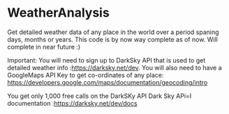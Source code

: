# WeatherAnalysis
Get detailed weather data of any place in the world over a period spaning days, months or years.
This code is by now way complete as of now.
Will complete in near future :)

Important: You will need to sign up to DarkSky API that is used to get detailed weather info :https://darksky.net/dev.
You will also need to have a GoogleMaps API Key to get co-ordinates of any place: https://developers.google.com/maps/documentation/geocoding/intro

You get only 1,000 free calls on the DarkSKy API
Dark Sky APi=I documentation :https://darksky.net/dev/docs


